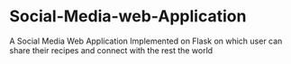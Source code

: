 # **Social-Media-web-Application**
A Social Media Web Application Implemented on Flask on which user can share their recipes and connect with the rest the world
